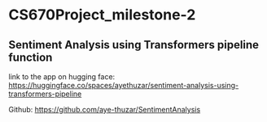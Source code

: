 # CS670Project_milestone-2

## Sentiment Analysis using Transformers pipeline function

link to the app on hugging face: https://huggingface.co/spaces/ayethuzar/sentiment-analysis-using-transformers-pipeline

Github: https://github.com/aye-thuzar/SentimentAnalysis

